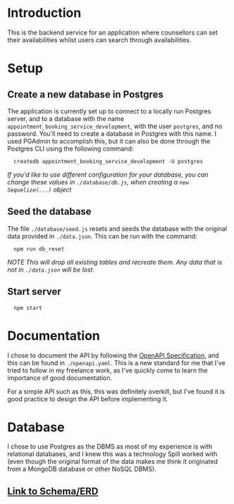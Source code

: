 # Introduction

This is the backend service for an application where counsellors can set their availabilities whilst users can search through availabilities.

# Setup

## Create a new database in Postgres

The application is currently set up to connect to a locally run Postgres server, and to a database with the name `appointment_booking_service_development`, with the user `postgres`, and no password. You'll need to create a database in Postgres with this name. I used PGAdmin to accomplish this, but it can also be done through the Postgres CLI using the following command:

```
  createdb appointment_booking_service_development -U postgres
```

_If you'd like to use different configuration for your database, you can change these values in `./database/db.js`, when creating a `new Sequelize(...)` object_

## Seed the database

The file `./database/seed.js` resets and seeds the database with the original data provided in `./data.json`. This can be run with the command:

```
  npm run db_reset
```

_*NOTE* This will drop all existing tables and recreate them. Any data that is not in `./data.json` will be lost._

## Start server

```
  npm start
```

# Documentation

I chose to document the API by following the [OpenAPI Specification](https://spec.openapis.org/oas/v3.0.3#openapi-document), and this can be found in `./openapi.yaml`. This is a new standard for me that I've tried to follow in my freelance work, as I've quickly come to learn the importance of good documentation.

For a simple API such as this, this was definitely overkill, but I've found it is good practice to design the API before implementing it.

# Database

I chose to use Postgres as the DBMS as most of my experience is with relational databases, and I knew this was a technology Spill worked with (even though the original format of the data makes me think it originated from a MongoDB database or other NoSQL DBMS).

## [Link to Schema/ERD](https://dbdiagram.io/d/5f6f165e7da1ea736e2f6eb2)
